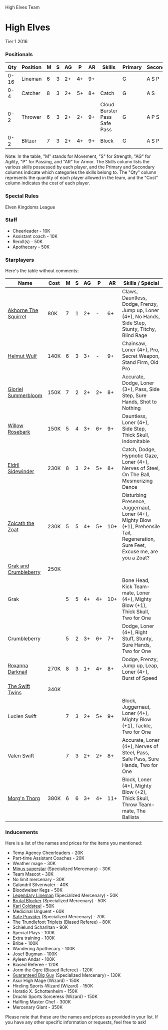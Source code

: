 ﻿
High Elves Team

# High Elves
Tier 1
2016
### Positionals


| Qty  | Position        | M | S | AG | P  | AR | Skills                           | Primary | Secondary | Cost |
| ---- | --------------- | - | - | -- | -- | -- | -------------------------------- | ------- | --------- | ---- |
| 0-16 | Lineman         | 6 | 3 | 2+ | 4+ | 9+ |                                  | G       | A S P     | 70K  |
| 0-4  | Catcher         | 8 | 3 | 2+ | 5+ | 8+ | Catch                            | G       | A S       | 90K  |
| 0-2  | Thrower         | 6 | 3 | 2+ | 2+ | 9+ | Cloud Burster<br>Pass<br>Safe Pass | G       | A P S     | 100K |
| 0-2  | Blitzer         | 7 | 3 | 2+ | 4+ | 9+ | Block                            | G       | A S P     | 100K |

Note: In the table, "M" stands for Movement, "S" for Strength, "AG" for Agility, "P" for Passing, and "AR" for Armor. The Skills column lists the various skills possessed by each player, and the Primary and Secondary columns indicate which categories the skills belong to. The "Qty" column represents the quantity of each player allowed in the team, and the "Cost" column indicates the cost of each player.
### Special Rules
Elven Kingdoms League
### Staff
* Cheerleader - 10K
* Assistant coach - 10K
* Reroll(s) - 50K
* Apothecary  - 50K
### Starplayers
Here's the table without comments:

| Name                   | Cost | M   | S   | AG  | P   | AR  | Skills / Spécial                                                  |
| ---------------------- | ---- | --- | --- | --- | --- | --- | ----------------------------------------------------------------- |
| [Akhorne The Squirrel](../starplayers/Akhorne_The_Squirrel.md)    | 80K  | 7   | 1   | 2+  | -   | 6+  | Claws, Dauntless, Dodge, Frenzy, Jump up, Loner (4+), No Hands, Side Step, Stunty, Titchy, Blind Rage    |
| [Helmut Wulf](../starplayers/Helmut_Wulf.md)            | 140K | 6   | 3   | 3+  | -   | 9+  | Chainsaw, Loner (4+), Pro, Secret Weapon, Stand Firm, Old Pro  |
| [Gloriel Summerbloom](../starplayers/Gloriel_Summerbloom.md)     | 150K | 7   | 2   | 2+  | 2+  | 8+  | Accurate, Dodge, Loner (3+), Pass, Side Step, Sure Hands, Shot to Nothing                          |
| [Willow Rosebark](../starplayers/Willow_Rosebark.md)         | 150K | 5   | 4   | 3+  | 6+  | 9+  | Dauntless, Loner (4+), Side Step, Thick Skull, Indomitable     |
| [Eldril Sidewinder](../starplayers/Eldril_Sidewinder.md)       | 230K | 8   | 3   | 2+  | 5+  | 8+  | Catch, Dodge, Hypnotic Gaze, Loner (4+), Nerves of Steel, On The Ball, Mesmerizing Dance             |
| [Zolcath the Zoat](../starplayers/Zolcath_the_Zoat.md)        | 230K | 5   | 5   | 4+  | 5+  | 10+ | Disturbing Presence, Juggernaut, Loner (4+), Mighty Blow (+1), Prehensile Tail, Regeneration, Sure Feet, Excuse me, are you a Zoat? |
| [Grak and Crumbleberry](../starplayers/Grak_and_Crumbleberry.md)   | 250K |     |     |     |     |     |                                                                 |
| Grak                   |      | 5   | 5   | 4+  | 4+  | 10+ | Bone Head, Kick Team-mate, Loner (4+), Mighty Blow (+1), Thick Skull, Two for One                       |
| Crumbleberry           |      | 5   | 2   | 3+  | 6+  | 7+  | Dodge, Loner (4+), Right Stuff, Stunty, Sure Hands, Two for One                                         |
| [Roxanna Darknail](../starplayers/Roxanna_Darknail.md)        | 270K | 8   | 3   | 1+  | 4+  | 8+  | Dodge, Frenzy, Jump up, Leap, Loner (4+), Burst of Speed                                                      |
| [The Swift Twins](../starplayers/The_Swift_Twins.md)         | 340K |     |     |     |     |     |                                                                 |
| Lucien Swift           |      | 7   | 3   | 2+  | 5+  | 9+  | Block, Juggernaut, Loner (4+), Mighty Blow (+1), Tackle, Two for One                                       |
| Valen Swift            |      | 7   | 3   | 2+  | 2+  | 8+  | Accurate, Loner (4+), Nerves of Steel, Pass, Safe Pass, Sure Hands, Two for One                            |
| [Morg'n Thorg](../starplayers/Morg'n_Thorg.md)           | 380K | 6   | 6   | 3+  | 4+  | 11+ | Block, Loner (4+), Mighty Blow (+2), Thick Skull, Throw Team-mate, The Ballista                             |
### Inducements
Here is a list of the names and prices for the items you mentioned:

* Temp Agency Cheerleaders - 20K
* Part-time Assistant Coaches - 20K
* Weather mage - 30K
* [Minus superstar](../starplayers/Minus_superstar.md) (Specialized Mercenary) - 30K
* Team Mascot - 30K
* No limit mercenary - 30K
* Galandril Silverwater - 40K
* Bloodweiser Kegs - 50K
* [Legendary Lineman](../starplayers/Legendary_Lineman.md) (Specialized Mercenary) - 50K
* [Brutal Blocker](../starplayers/Brutal_Blocker.md) (Specialized Mercenary) - 50K
* [Kari Coldsteel](../starplayers/Kari_Coldsteel.md) - 50K
* Medicinal Unguent - 60K
* [Safe Provider](../starplayers/Safe_Provider.md) (Specialized Mercenary) - 70K
* The Trundlefoot Triplets (Biased Referee) - 80K
* Schielund Scharlitan - 90K
* Special Plays - 100K
* Extra training - 100K
* Bribe - 100K
* Wandering Apothecary - 100K
* Josef Bugman - 100K
* Ayleen Andar - 100K
* Biased Referee - 120K
* Jorm the Ogre (Biased Referee) - 120K
* [Guaranteed Big Guy](../starplayers/Guaranteed_Big_Guy.md) (Specialized Mercenary) - 130K
* Asur High Mage (Wizard) - 150K
* Hireling Sports-Wizard (Wizard) - 150K
* Horatio X. Schottenheim - 150K
* Druchii Sports Sorceress (Wizard) - 150K
* Halfling Master Chef - 300K
* Mercenary Giant - 350K

Please note that these are the names and prices as provided in your list. If you have any other specific information or requests, feel free to ask!
